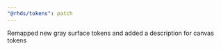 ```yaml
---
"@rhds/tokens": patch
---
```


Remapped new gray surface tokens and added a description for canvas tokens
